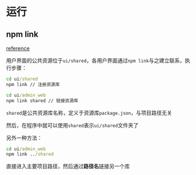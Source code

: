 # 运行

## npm link

[reference](https://docs.npmjs.com/cli/v8/commands/npm-link)

用户界面的公共资源位于`ui/shared`，各用户界面通过`npm link`与之建立联系，执行步骤：

```cmd 
cd ui/shared
npm link // 注册资源库

cd ui/admin_web
npm link shared // 链接资源库
```

`shared`是公共资源库名称，定义于资源库`package.json`，与项目路径无关

然后，在程序中就可以使用`shared`表示`ui/shared`文件夹了

另外一种方法：

```cmd 
cd ui/admin_web
npm link ../shared
```

直接进入主要项目路径，然后通过**路径名**链接另一个库
